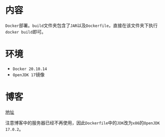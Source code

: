 # 内容

`Docker`部署。`build`文件夹包含了`JAR`以及`Dockerfile`，直接在该文件夹下执行`docker build`即可。

# 环境

- `Docker 20.10.14`
- `OpenJDK 17`镜像

# 博客

[地址](https://blog.csdn.net/qq_27525611/article/details/108571663)

注意博客中的服务器已经不再使用，因此`Dockerfile`中的`JDK`改为`x86`的`OpenJDK 17.0.2`。